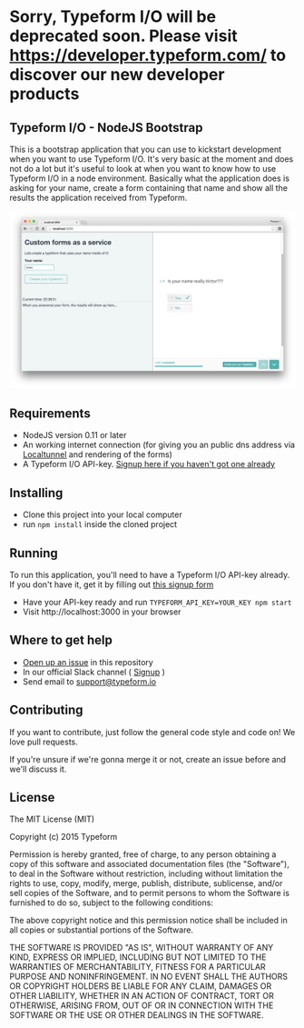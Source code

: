 # Sorry, Typeform I/O will be deprecated soon. Please visit https://developer.typeform.com/ to discover our new developer products


## Typeform I/O - NodeJS Bootstrap

This is a bootstrap application that you can use to kickstart development when
you want to use Typeform I/O. It's very basic at the moment and does not do
a lot but it's useful to look at when you want to know how to use Typeform I/O
in a node environment. Basically what the application does is asking for your name, create a form containing that name and show all the results the application received from Typeform.

![preview](preview.png)

## Requirements

* NodeJS version 0.11 or later
* An working internet connection (for giving you an public dns address via [Localtunnel](https://github.com/localtunnel/localtunnel) and rendering of the forms)
* A Typeform I/O API-key. [Signup here if you haven't got one already](https://io1.typeform.com/to/HMLOBl)

## Installing

* Clone this project into your local computer
* run `npm install` inside the cloned project

## Running

To run this application, you'll need to have a Typeform I/O API-key already. If
you don't have it, get it by filling out [this signup form](https://io1.typeform.com/to/HMLOBl) 

* Have your API-key ready and run `TYPEFORM_API_KEY=YOUR_KEY npm start`
* Visit http://localhost:3000 in your browser

## Where to get help

* [Open up an issue](https://github.com/TypeformIO/Node-Bootstrap/issues/new) in this repository
* In our official Slack channel ( [Signup](https://io1.typeform.com/to/sHP9NQ) )
* Send email to [support@typeform.io](mailto:support@typeform.io)

## Contributing

If you want to contribute, just follow the general code style and code on! We
love pull requests.

If you're unsure if we're gonna merge it or not, create an issue before and we'll
discuss it.

## License
The MIT License (MIT)

Copyright (c) 2015 Typeform

Permission is hereby granted, free of charge, to any person obtaining a copy
of this software and associated documentation files (the "Software"), to deal
in the Software without restriction, including without limitation the rights
to use, copy, modify, merge, publish, distribute, sublicense, and/or sell
copies of the Software, and to permit persons to whom the Software is
furnished to do so, subject to the following conditions:

The above copyright notice and this permission notice shall be included in
all copies or substantial portions of the Software.

THE SOFTWARE IS PROVIDED "AS IS", WITHOUT WARRANTY OF ANY KIND, EXPRESS OR
IMPLIED, INCLUDING BUT NOT LIMITED TO THE WARRANTIES OF MERCHANTABILITY,
FITNESS FOR A PARTICULAR PURPOSE AND NONINFRINGEMENT. IN NO EVENT SHALL THE
AUTHORS OR COPYRIGHT HOLDERS BE LIABLE FOR ANY CLAIM, DAMAGES OR OTHER
LIABILITY, WHETHER IN AN ACTION OF CONTRACT, TORT OR OTHERWISE, ARISING FROM,
OUT OF OR IN CONNECTION WITH THE SOFTWARE OR THE USE OR OTHER DEALINGS IN
THE SOFTWARE.
